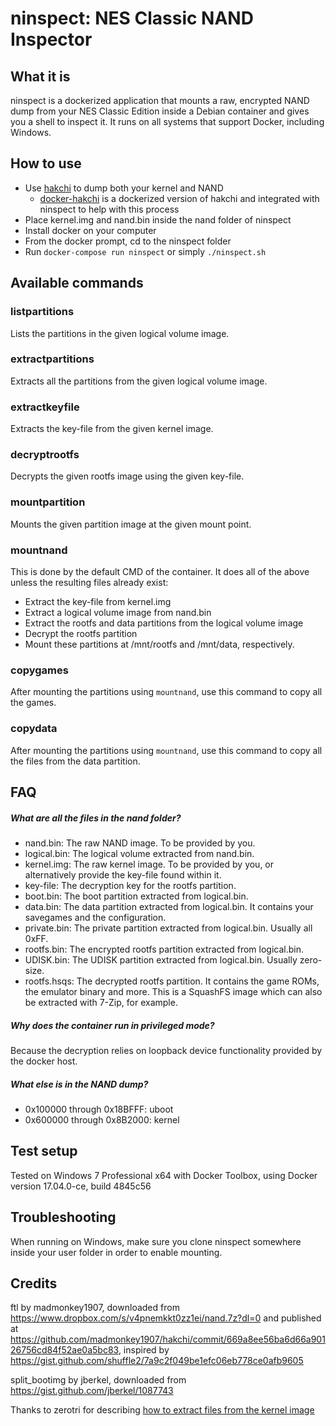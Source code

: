 # ninspect: NES Classic NAND Inspector

## What it is

ninspect is a dockerized application that mounts  a raw, encrypted NAND dump from your NES Classic Edition inside a
Debian container and gives you a shell to inspect it. It runs on all systems that support Docker, including Windows.

## How to use

- Use [hakchi](https://github.com/madmonkey1907/hakchi) to dump both your kernel and NAND
    - [docker-hakchi](docker-hakchi/README.md) is a dockerized version of hakchi and integrated with ninspect to help
       with this process
- Place kernel.img and nand.bin inside the nand folder of ninspect
- Install docker on your computer
- From the docker prompt, cd to the ninspect folder
- Run `docker-compose run ninspect` or simply `./ninspect.sh`

## Available commands

### listpartitions

Lists the partitions in the given logical volume image.

### extractpartitions

Extracts all the partitions from the given logical volume image.

### extractkeyfile

Extracts the key-file from the given kernel image.

### decryptrootfs

Decrypts the given rootfs image using the given key-file.

### mountpartition

Mounts the given partition image at the given mount point. 

### mountnand

This is done by the default CMD of the container. It does all of the above unless the resulting files already exist:

- Extract the key-file from kernel.img
- Extract a logical volume image from nand.bin
- Extract the rootfs and data partitions from the logical volume image
- Decrypt the rootfs partition
- Mount these partitions at /mnt/rootfs and /mnt/data, respectively.

### copygames

After mounting the partitions using `mountnand`, use this command to copy all the games.

### copydata

After mounting the partitions using `mountnand`, use this command to copy all the files from the data partition.

## FAQ

##### What are all the files in the nand folder?

- nand.bin: The raw NAND image. To be provided by you.
- logical.bin: The logical volume extracted from nand.bin.
- kernel.img: The raw kernel image. To be provided by you, or alternatively provide the key-file found within it.
- key-file: The decryption key for the rootfs partition.
- boot.bin: The boot partition extracted from logical.bin.
- data.bin: The data partition extracted from logical.bin. It contains your savegames and the configuration.
- private.bin: The private partition extracted from logical.bin. Usually all 0xFF.
- rootfs.bin: The encrypted rootfs partition extracted from logical.bin.
- UDISK.bin: The UDISK partition extracted from logical.bin. Usually zero-size.
- rootfs.hsqs: The decrypted rootfs partition. It contains the game ROMs, the emulator binary and more. This is a
SquashFS image which can also be extracted with 7-Zip, for example.

##### Why does the container run in privileged mode?

Because the decryption relies on loopback device functionality provided by the docker host.

##### What else is in the NAND dump?

- 0x100000 through 0x18BFFF: uboot
- 0x600000 through 0x8B2000: kernel

## Test setup

Tested on Windows 7 Professional x64 with Docker Toolbox, using Docker version 17.04.0-ce, build 4845c56

## Troubleshooting

When running on Windows, make sure you clone ninspect somewhere inside your user folder in order to enable mounting. 

## Credits

ftl by madmonkey1907, downloaded from <https://www.dropbox.com/s/v4pnemkkt0zz1ei/nand.7z?dl=0> and published at
<https://github.com/madmonkey1907/hakchi/commit/669a8ee56ba6d66a90126756cd84f52ae0a5bc83>, inspired by
<https://gist.github.com/shuffle2/7a9c2f049be1efc06eb778ce0afb9605>

split_bootimg by jberkel, downloaded from <https://gist.github.com/jberkel/1087743>

Thanks to zerotri for describing [how to extract files from the kernel image](https://www.reddit.com/r/nintendo/comments/5cgbkm/linux_on_nes_classic_mini_current_progress_and/)
